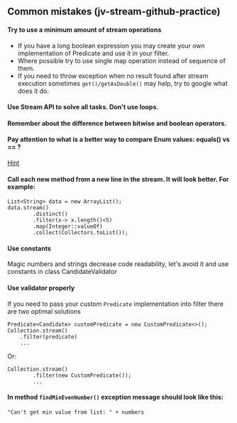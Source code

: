 ## Common mistakes (jv-stream-github-practice)

#### Try to use a minimum amount of stream operations 
 * If you have a long boolean expression you may create your own implementation of Predicate and use it in your filter.
 * Where possible try to use single map operation instead of sequence of them. 
 * If you need to throw exception when no result found after stream execution sometimes `get()/getAsDouble()` may help, try to google what does it do.

#### Use Stream API to solve all tasks. Don't use loops.
#### Remember about the difference between bitwise and boolean operators.
#### Pay attention to what is a better way to compare Enum values: equals() vs == ?
[Hint](https://stackoverflow.com/a/1750453)
#### Call each new method from a new line in the stream. It will look better. For example:
```
List<String> data = new ArrayList();
data.stream()
        .distinct()
        .filter(x-> x.length()<5)
        .map(Integer::valueOf)
        .collect(Collectors.toList());
```
#### Use constants 
Magic numbers and strings decrease code readability, let's avoid it and use constants in 
class CandidateValidator

#### Use validator properly
If you need to pass your custom `Predicate` implementation into filter there are two optimal solutions  
``` 
Predicate<Candidate> customPredicate = new CustomPredicate<>();
Collection.stream()
    .filter(predicate)
    ...
```  
Or:  
``` 
Collection.stream()
        .filter(new CustomPredicate());
        ...
```

#### In method `findMinEvenNumber()` exception message should look like this:
```
"Can't get min value from list: " + numbers
```
